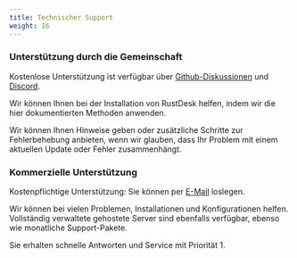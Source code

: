 ```yaml
---
title: Technischer Support
weight: 16
---
```


### Unterstützung durch die Gemeinschaft

Kostenlose Unterstützung ist verfügbar über [Github-Diskussionen](https://github.com/rustdesk/rustdesk/discussions) und [Discord](https://discord.gg/nDceKgxnkV).

Wir können Ihnen bei der Installation von RustDesk helfen, indem wir die hier dokumentierten Methoden anwenden.

Wir können Ihnen Hinweise geben oder zusätzliche Schritte zur Fehlerbehebung anbieten, wenn wir glauben, dass Ihr Problem mit einem aktuellen Update oder Fehler zusammenhängt.

### Kommerzielle Unterstützung

Kostenpflichtige Unterstützung: Sie können per [E-Mail](mailto:support@rustdesk.com) loslegen.

Wir können bei vielen Problemen, Installationen und Konfigurationen helfen. Vollständig verwaltete gehostete Server sind ebenfalls verfügbar, ebenso wie monatliche Support-Pakete.

Sie erhalten schnelle Antworten und Service mit Priorität 1.
